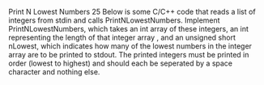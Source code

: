 Print N Lowest Numbers
25
Below is some C/C++ code that reads a list of integers from stdin and calls PrintNLowestNumbers. Implement PrintNLowestNumbers, which takes an int array of these integers, an int representing the length of that integer array , and an unsigned short nLowest, which indicates how many of the lowest numbers in the integer array are to be printed to stdout. The printed integers must be printed in order (lowest to highest) and should each be seperated by a space character and nothing else.
